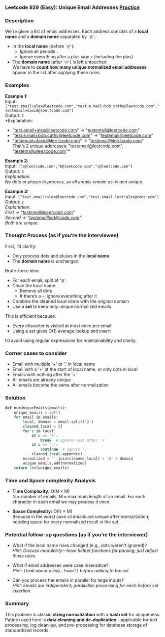 ### Leetcode 929 (Easy): Unique Email Addresses [Practice](https://leetcode.com/problems/unique-email-addresses)

### Description  
We're given a list of email addresses. Each address consists of a **local name** and a **domain name** separated by `'@'`.  
- In the **local name** (before `'@'`):  
  - Ignore all periods `.`  
  - Ignore everything after a plus sign `+` (including the plus)  
- The **domain name** (after `'@'`) is left untouched  
We have to **count how many unique normalized email addresses** appear in the list after applying these rules.

### Examples  

**Example 1:**  
Input: `["test.email+alex@leetcode.com","test.e.mail+bob.cathy@leetcode.com","testemail+david@lee.tcode.com"]`  
Output: `2`  
*Explanation:  
- "test.email+alex@leetcode.com" → "testemail@leetcode.com"  
- "test.e.mail+bob.cathy@leetcode.com" → "testemail@leetcode.com"  
- "testemail+david@lee.tcode.com" → "testemail@lee.tcode.com"  
That’s 2 unique addresses: "testemail@leetcode.com", "testemail@lee.tcode.com"*

**Example 2:**  
Input: `["a@leetcode.com","b@leetcode.com","c@leetcode.com"]`  
Output: `3`  
*Explanation:  
No dots or pluses to process, so all emails remain as-is and unique.*

**Example 3:**  
Input: `["test.email+alex@leetcode.com","test.email.leet+alex@code.com"]`  
Output: `2`  
*Explanation:  
First → "testemail@leetcode.com"  
Second → "testemailleet@code.com"  
Both are unique.*

### Thought Process (as if you’re the interviewee)  
First, I’d clarify:
- Only process dots and pluses in the **local name**
- The **domain name** is unchanged

Brute-force idea:
- For each email, split at `'@'`.
- Clean the local name:
  - Remove all dots
  - If there’s a `+`, ignore everything after it
- Combine the cleaned local name with the original domain
- Use a **set** to keep only unique normalized emails

This is efficient because:
- Every character is visited at most once per email
- Using a set gives O(1) average lookup and insert

I’d avoid using regular expressions for maintainability and clarity.

### Corner cases to consider  
- Email with multiple '+' or '.' in local name
- Email with a '+' at the start of local name, or only dots in local
- Emails with nothing after the '+'  
- All emails are already unique
- All emails become the same after normalization

### Solution

```python
def numUniqueEmails(emails):
    unique_emails = set()
    for email in emails:
        local, domain = email.split('@')
        cleaned_local = []
        for c in local:
            if c == '+':
                break  # Ignore rest after '+'
            if c == '.':
                continue  # Ignore '.'
            cleaned_local.append(c)
        normalized = ''.join(cleaned_local) + '@' + domain
        unique_emails.add(normalized)
    return len(unique_emails)
```

### Time and Space complexity Analysis  

- **Time Complexity:** O(N × M)  
  N = number of emails, M = maximum length of an email. For each character in each email we may process it once.

- **Space Complexity:** O(N × M)  
  Because in the worst case all emails are unique after normalization; needing space for every normalized result in the set.

### Potential follow-up questions (as if you’re the interviewer)  

- What if the local name rules changed (e.g., dots weren't ignored)?  
  *Hint: Discuss modularity—have helper functions for parsing; just adjust those rules.*

- What if email addresses were case insensitive?  
  *Hint: Think about using `.lower()` before adding to the set.*

- Can you process the emails in parallel for large inputs?  
  *Hint: Emails are independent; parallelize processing for each before set insertion.*

### Summary
This problem is classic **string normalization** with a **hash set** for uniqueness.  
Pattern used here is **data cleaning and de-duplication**—applicable for text processing, log clean-up, and pre-processing for database storage of standardized records.
